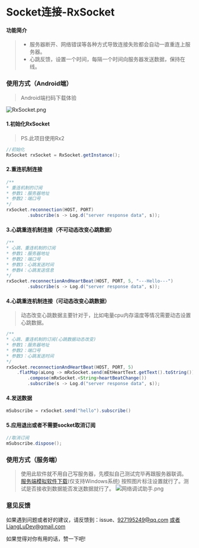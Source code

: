# Socket连接-RxSocket
#### 功能简介
> - 服务器断开、网络错误等各种方式导致连接失败都会自动一直重连上服务器。
> - 心跳反馈，设置一个时间，每隔一个时间向服务器发送数据，保持在线。

### 使用方式（Android端）
> Android端扫码下载体验

![RxSocket.png](https://upload-images.jianshu.io/upload_images/2635045-a02398bfe2bf384d.png?imageMogr2/auto-orient/strip%7CimageView2/2/w/200)
#### 1.初始化RxSocket
> PS.此项目使用Rx2
```java
//初始化
RxSocket rxSocket = RxSocket.getInstance();
```
#### 2.重连机制连接
```java
/**
* 重连机制的订阅
* 参数1：服务器地址
* 参数2：端口号
*/
rxSocket.reconnection(HOST, PORT)
        .subscribe(s -> Log.d("server response data", s));
```
#### 3.心跳重连机制连接（不可动态改变心跳数据）
```java
/**
* 心跳、重连机制的订阅
* 参数1：服务器地址
* 参数2：端口号
* 参数3：心跳发送时间
* 参数4：心跳发送信息
*/
rxSocket.reconnectionAndHeartBeat(HOST, PORT, 5, "---Hello---")
        .subscribe(s -> Log.d("server response data", s));
```

#### 4.心跳重连机制连接（可动态改变心跳数据）
> 动态改变心跳数据主要针对于，比如电量cpu内存温度等情况需要动态设置心跳数据。
```java
/**
* 心跳、重连机制的订阅(心跳数据动态改变)
* 参数1：服务器地址
* 参数2：端口号
* 参数3：心跳发送时间
*/
rxSocket.reconnectionAndHeartBeat(HOST, PORT, 5)
	.flatMap(aLong -> mRxSocket.send(mEtHeartText.getText().toString()))
        .compose(mRxSocket.<String>heartBeatChange())
        .subscribe(s -> Log.d("server response data", s));
```

#### 4.发送数据
``` java
mSubscribe = rxSocket.send("hello").subscribe()
```
#### 5.应用退出或者不需要socket取消订阅
``` java
//取消订阅
mSubscribe.dispose();
```
### 使用方式（服务端）
> 使用此软件就不用自己写服务器，先模拟自己测试完毕再跟服务器联调。
> [服务端模拟软件下载]()(仅支持Windows系统)
> 按照图片标注设置就行了。测试是否接收到数据能否发送数据就行了。
![网络调试助手.png](https://upload-images.jianshu.io/upload_images/2635045-f1f82da32fc39bed.png?imageMogr2/auto-orient/strip%7CimageView2/2/w/800)
### 意见反馈
如果遇到问题或者好的建议，请反馈到：issue、927195249@qq.com 或者LiangLuDev@gmail.com

如果觉得对你有用的话，赞一下吧!


